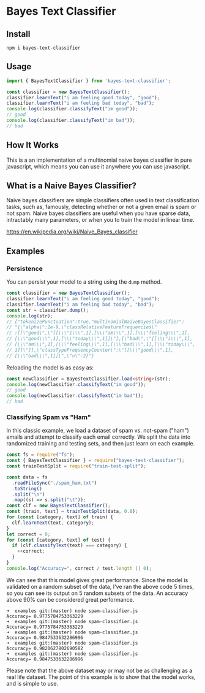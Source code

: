 # Bayes Text Classifier

## Install

```
npm i bayes-text-classifier
```

## Usage

```typescript
import { BayesTextClassifier } from 'bayes-text-classifier';

const classifier = new BayesTextClassifier();
classifier.learnText("i am feeling good today", "good");
classifier.learnText("i am feeling bad today", "bad");
console.log(classifier.classifyText("im good"));
// good
console.log(classifier.classifyText("im bad"));
// bad
```

## How It Works

This is a an implementation of a multinomial naive bayes classifier in pure javascript, which means you can use it anywhere you can use javascript.

## What is a Naive Bayes Classifier?

Naive bayes classifiers are simple classifiers often used in text classification tasks, such as, famously, detecting whether or not a given email is spam or not spam. Naive bayes classifiers are useful when you have sparse data, intractably many parameters, or when you to train the model in linear time.

https://en.wikipedia.org/wiki/Naive_Bayes_classifier

## Examples

### Persistence

You can persist your model to a string using the `dump` method.

```typescript
const classifier = new BayesTextClassifier();
classifier.learnText("i am feeling good today", "good");
classifier.learnText("i am feeling bad today", "bad");
const str = classifier.dump();
console.log(str);
// {"tokenizePunctuation":true,"multinomialNaiveBayesClassifier":
// "{\"alpha\":1e-9,\"classRelativeFeatureFrequencies\"
// :[[\"good\",\"[[\\\"i\\\",1],[\\\"am\\\",1],[\\\"feeling\\\",1],
// [\\\"good\\\",1],[\\\"today\\\",1]]\"],[\"bad\",\"[[\\\"i\\\",1],
// [\\\"am\\\",1],[\\\"feeling\\\",1],[\\\"bad\\\",1],[\\\"today\\\",
// 1]]\"]],\"classTypeFrequencyCounter\":\"[[\\\"good\\\",1],
// [\\\"bad\\\",1]]\",\"n\":2}"}
```

Reloading the model is as easy as:

```typescript
const newClassifier = BayesTextClassifier.load<string>(str);
console.log(newClassifier.classifyText("im good"));
// good
console.log(newClassifier.classifyText("im bad"));
// bad
```

### Classifying Spam vs "Ham"

In this classic example, we load a dataset of spam vs. not-spam ("ham") emails and attempt to classify each email correctly. We split the data into randomized training and testing sets, and then just learn on each example.

```typescript
const fs = require("fs");
const { BayesTextClassifier } = require("bayes-text-classifier");
const trainTestSplit = require("train-test-split");

const data = fs
  .readFileSync("./spam_ham.txt")
  .toString()
  .split("\n")
  .map((s) => s.split("\t"));
const clf = new BayesTextClassifier();
const [train, test] = trainTestSplit(data, 0.8);
for (const [category, text] of train) {
  clf.learnText(text, category);
}
let correct = 0;
for (const [category, text] of test) {
  if (clf.classifyText(text) === category) {
    ++correct;
  }
}
console.log("Accuracy=", correct / test.length || 0);
```

We can see that this model gives great performance. Since the model is validated on a random subset of the data, I've ran the above code 5 times, so you can see its output on 5 random subsets of the data. An accuracy above 90% can be considered great performance.

```
➜  examples git:(master) node spam-classifier.js
Accuracy= 0.9775784753363229
➜  examples git:(master) node spam-classifier.js
Accuracy= 0.9775784753363229
➜  examples git:(master) node spam-classifier.js
Accuracy= 0.9847533632286996
➜  examples git:(master) node spam-classifier.js
Accuracy= 0.9820627802690582
➜  examples git:(master) node spam-classifier.js
Accuracy= 0.9847533632286996
```

Please note that the above dataset may or may not be as challenging as a real life dataset. The point of this example is to show that the model works, and is simple to use.
